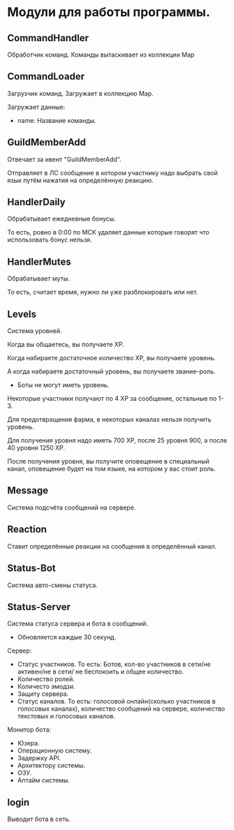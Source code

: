 # Модули для работы программы.

## CommandHandler

Обработчик команд. Команды вытаскивает из коллекции Map

## CommandLoader

Загрузчик команд. Загружает в коллекцию Map.

Загружает данные:

- name: Название команды.

## GuildMemberAdd

Отвечает за ивент "GuildMemberAdd".

Отправляет в ЛС сообщение в котором участнику надо выбрать свой язык путём нажатия на определённую реакцию.

## HandlerDaily

Обрабатывает ежедневные бонусы.

То есть, ровно в 0:00 по МСК удаляет данные которые говорят что использовать бонус нельзя.

## HandlerMutes

Обрабатывает муты.

То есть, считает время, нужно ли уже разблокировать или нет.

## Levels

Система уровней.

Когда вы общаетесь, вы получаете XP.

Когда набираете достаточное количество XP, вы получаете уровень.

А когда набираете достаточный уровень, вы получаете звание-роль.

- Боты не могут иметь уровень.

Некоторые участники получают по 4 XP за сообщение, остальные по 1-3.

Для предотвращения фарма, в некоторых каналах нельзя получить уровень.

Для получения уровня надо иметь 700 XP, после 25 уровня 900, а после 40 уровня 1250 XP.

После получения уровня, вы получите оповещение в специальный канал, оповещение будет на том языке, на котором у вас стоит роль.

## Message

Система подсчёта сообщений на сервере.

## Reaction

Ставит определённые реакции на сообщения в определённый канал.

## Status-Bot

Система авто-смены статуса.

## Status-Server

Система статуса сервера и бота в сообщений.

- Обновляется каждые 30 секунд.

Сервер:

- Статус участников. То есть: Ботов, кол-во участников в сети/не активен/не в сети/ не беспокоить и общее количество.
- Количество ролей.
- Количесто эмодзи.
- Защиту сервера.
- Статус каналов. То есть: голосовой онлайн(сколько участников в голосовых каналах), количество сообщений на сервере, количество текстовых и голосовых каналов.

Монитор бота:

- Юзера.
- Операционную систему.
- Задержку API.
- Архитектору системы.
- ОЗУ.
- Аптайм системы.

## login

Выводит бота в сеть.
